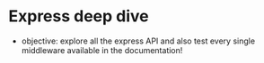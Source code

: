 # Express deep dive

- objective: explore all the express API and also test every single middleware available in the documentation!